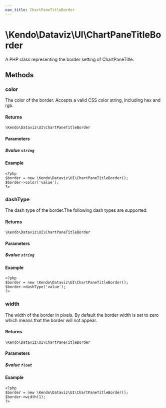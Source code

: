```yaml
---
nav_title: ChartPaneTitleBorder
---
```


# \Kendo\Dataviz\UI\ChartPaneTitleBorder

A PHP class representing the border setting of ChartPaneTitle.


## Methods

### color
The color of the border. Accepts a valid CSS color string, including hex and rgb.

#### Returns
`\Kendo\Dataviz\UI\ChartPaneTitleBorder`

#### Parameters

##### $value `string`



#### Example 
    <?php
    $border = new \Kendo\Dataviz\UI\ChartPaneTitleBorder();
    $border->color('value');
    ?>

### dashType
The dash type of the border.The following dash types are supported:

#### Returns
`\Kendo\Dataviz\UI\ChartPaneTitleBorder`

#### Parameters

##### $value `string`



#### Example 
    <?php
    $border = new \Kendo\Dataviz\UI\ChartPaneTitleBorder();
    $border->dashType('value');
    ?>

### width
The width of the border in pixels. By default the border width is set to zero which means that the border will not appear.

#### Returns
`\Kendo\Dataviz\UI\ChartPaneTitleBorder`

#### Parameters

##### $value `float`



#### Example 
    <?php
    $border = new \Kendo\Dataviz\UI\ChartPaneTitleBorder();
    $border->width(1);
    ?>


